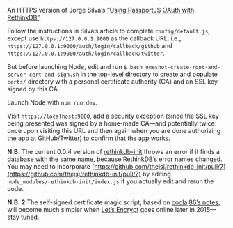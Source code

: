 An HTTPS version of Jorge Silva’s [“Using PassportJS OAuth with RethinkDB”](https://rethinkdb.com/blog/passport-oauth-with-rethinkdb/).

Follow the instructions in Silva’s article to complete `config/default.js`, except use `https://127.0.0.1:9000` as the callback URL, i.e., `https://127.0.0.1:9000/auth/login/callback/github` and `https://127.0.0.1:9000/auth/login/callback/twitter`.

But before launching Node, edit and run `$ bash oneshot-create-root-and-server-cert-and-sign.sh` in the top-level directory to create and populate `certs/` directory with a personal certificate authority (CA) and an SSL key signed by this CA.

Launch Node with `npm run dev`.

Visit [`https://localhost:9000`](https://localhost:9000), add a security exception (since the SSL key being presented was signed by a home-made CA—and potentially twice: once upon visiting this URL and then again when you are done authorizing the app at GitHub/Twitter) to confirm that the app works.

**N.B.** The current 0.0.4 version of [rethinkdb-init](https://github.com/thejsj/rethinkdb-init) throws an error if it finds a database with the same name, because RethinkDB’s error names changed. You may need to incorporate [https://github.com/thejsj/rethinkdb-init/pull/7](https://github.com/thejsj/rethinkdb-init/pull/7) by editing `node_modules/rethinkdb-init/index.js` if you actually edit and rerun the code.

**N.B. 2** The self-signed certificate magic script, based on [coolaj86’s notes](https://coolaj86.com/articles/how-to-create-a-csr-for-https-tls-ssl-rsa-pems/), will become much simpler when [Let’s Encrypt](https://letsencrypt.org/) goes online later in 2015—stay tuned.
